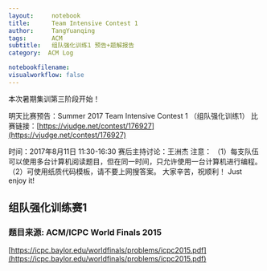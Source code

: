 ```yaml
---
layout:     notebook
title:      Team Intensive Contest 1
author:     TangYuanqing
tags: 		ACM
subtitle:   组队强化训练1 预告+题解报告
category:  ACM Log

notebookfilename:
visualworkflow: false
---
```


本次暑期集训第三阶段开始！

明天比赛预告：Summer 2017 Team Intensive Contest 1 （组队强化训练1）
比赛链接：[https://vjudge.net/contest/176927](https://vjudge.net/contest/176927)

时间：2017年8月11日 11:30-16:30
赛后主持讨论：王洲杰
注意：
（1）每支队伍可以使用多台计算机阅读题目，但在同一时间，只允许使用一台计算机进行编程。
（2）可使用纸质代码模板，请不要上网搜答案。
大家辛苦，祝顺利！
Just enjoy it!


## 组队强化训练赛1
### 题目来源: ACM/ICPC World Finals 2015
[https://icpc.baylor.edu/worldfinals/problems/icpc2015.pdf](https://icpc.baylor.edu/worldfinals/problems/icpc2015.pdf)

